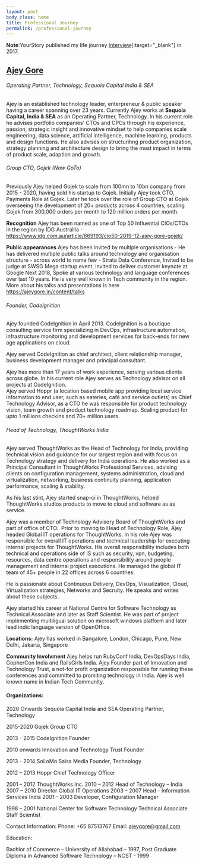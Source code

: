 ```yaml
---
layout: post
body_class: home
title: Professional Journey
permalink: /professional-journey
---
```


**Note**:YourStory published my life journey [Interview](https://yourstory.com/2017/05/techie-tuesdays-ajey-gore){:target="_blank"} in 2017. 

## <u>Ajey Gore</u>
###### Operating Partner, Technology, Sequoia Capital India & SEA

Ajey is an established technology leader, enterpreneur & public speaker having a career spanning over 23 years. Currently Ajey works at **Sequoia Capital, India & SEA** as an Operating Partner, Technology. In his current role he advises portfolio companies' CTOs and CPOs through his experience, passion, strategic insight and innovative mindset to help companies scale engineering, data science, artificial intelligence, machine learning, products and design functions. He also advises on structurihng product organization, strategy planning and architecture design to bring the most impact in terms of product scale, adaption and growth. 

###### Group CTO, Gojek (Now GoTo)

Previously Ajey helped Gojek to scale from 100mn to 10bn company from 2015 - 2020, having sold his startup to Gojek. Initially Ajey took CTO, Payments Role at Gojek. Later he took over the role of Group CTO at Gojek overseeing the development of 20+ products across 4 countries, scaling Gojek from 300,000 orders per month to 120 million orders per month. 

**Recognition** Ajey has been named as one of Top 50 Influential CIOs/CTOs in the region by IDG Australlia - https://www.idg.com.au/article/669193/cio50-2019-12-ajey-gore-gojek/ 

**Public appearances**
Ajey has been invited by multiple organisations - He has delivered multiple public talks around technology and organisation structure - across world to name few - Strata Data Conference, Invited to be judge at SWSG Mega startup event, invited to deliver customer keynote at Google Next 2018, Spoke at various technology and language conferences over last 10 years. He is very well known in Tech community in the region. More about his talks and presentations is here https://ajeygore.in/content/talks


###### Founder, CodeIgnition

Ajey founded CodeIgnition in April 2013. CodeIgnition is a boutique consulting service firm specializing in DevOps, infrastructure automation, infrastructure monitoring and development services for back-ends for new age applications on cloud. 

Ajey served CodeIgnition as chief architect, client relationship manager, business development manager and principal consultant. 

Ajey has more than 17 years of work experience, serving various clients across globe. In his current role Ajey serves as Technology advisor on all projects at CodeIgnition.  
Ajey served Hoppr (a location based mobile app providing local service information to end user, such as eateries, café and service outlets) as Chief Technology Advisor,  as a CTO he was responsible for product technology vision, team growth and product technology roadmap. Scaling product for upto 1 millions checkins and 70+ million users. 

###### Head of Technology, ThoughtWorks India

Ajey served ThoughtWorks as the Head of Technology for India, providing technical vision and guidance for our largest region and with focus on Technology strategy and delivery for India operations. He also worked as a Principal Consultant in ThoughtWorks Professional Services, advising clients on configuration management, systems administration, cloud and virtualization, networking, business continuity planning, application performance, scaling & stability. 

As his last stint, Ajey started snap-ci in ThoughtWorks, helped ThoughtWorks studios products to move to cloud and software as as service.

Ajey was a member of Technology Advisory Board of ThoughtWorks and part of office of CTO.  Prior to moving to Head of Technology Role, Ajey headed Global IT operations for ThoughtWorks. In his role Ajey was responsible for overall IT operations and technical leadership for executing internal projects for ThoughtWorks. His overall responsibility includes both technical and operations side of IS such as security, vpn, budgeting, resources, data centre operations and responsibility around people management and internal project executions. He managed the global IT team of 45+ people in 22 offices across 6 countries. 

He is passionate about Continuous Delivery, DevOps, Visualization, Cloud, Virtualization strategies, Networks and Secruity. He speaks and writes about these subjects. 

Ajey started his career at National Centre for Software Technology as Technical Associate and later as Staff Scientist. He was part of project implementing multiligual solution on microsoft windows platform and later lead indic language version of OpenOffice.

**Locations:**
Ajey has worked in Bangalore, London, Chicago, Pune, New Delhi, Jakarta, Singapore

**Community Involvment**
Ajey helps run RubyConf India, DevOpsDays India, GopherCon India and RailsGirls India. Ajey Founder part of Innovation and Technology Trust, a not-for profit organization responsible for running these conferences and committed to promiting technology in India. Ajey is well known name in Indian Tech Community.

#### Organizations:

2020 Onwards
Sequoia Capital India and SEA
Operating Partner, Technology

2015-2020 
Gojek
Group CTO

2013 - 2015 
CodeIgnition
Founder
	
2010 onwards 
Innovation and Technology Trust
Founder

2013 - 2014
SoLoMo Salsa Media
Founder, Technology 

2012 – 2013
Hoppr
Chief Technology Officer

2001 – 2012
ThoughtWorks Inc.
2010 – 2012 Head of Technology – India
2007 – 2010 Director Global IT Operations
2003 – 2007 Head – Information Services India
2001 – 2003 Developer, Configuration Manager

1998 – 2001
National Center for Software Technology
Technical Associate
Staff Scientist

Contact Information:
Phone: +65 87513767
Email: ajeygore@gmail.com


Education:

Bachlor of Commerce – University of Allahabad – 1997, 
Post Graduate Diploma in Advanced Software Technology – NCST - 1999 
